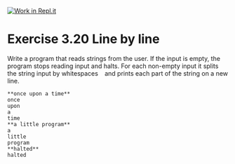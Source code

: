 [![Work in Repl.it](https://classroom.github.com/assets/work-in-replit-14baed9a392b3a25080506f3b7b6d57f295ec2978f6f33ec97e36a161684cbe9.svg)](https://classroom.github.com/online_ide?assignment_repo_id=4329320&assignment_repo_type=AssignmentRepo)
# Exercise 3.20 Line by line

Write a program that reads strings from the user. If the input is empty, the program stops reading input and halts. For each non-empty input it splits the string input by whitespaces ` ` and prints each part of the string on a new line.

```plaintext
**once upon a time**
once
upon
a
time
**a little program**
a
little
program
**halted**
halted
```
